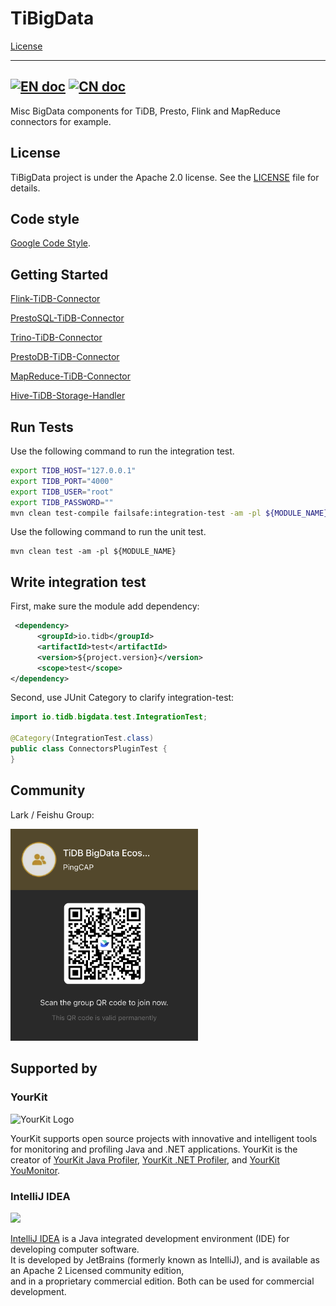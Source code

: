 # TiBigData
[License](https://github.com/pingcap-incubator/TiBigData/blob/master/LICENSE)

---
[![EN doc](https://img.shields.io/badge/document-English-blue.svg)](README.md)
[![CN doc](https://img.shields.io/badge/文档-中文版-blue.svg)](README_zh_CN.md)
---

Misc BigData components for TiDB, Presto, Flink and MapReduce connectors for example.

## License

TiBigData project is under the Apache 2.0 license. See the [LICENSE](./LICENSE) file for details.

## Code style

[Google Code Style](https://github.com/google/styleguide).

## Getting Started

[Flink-TiDB-Connector](./flink/README.md)

[PrestoSQL-TiDB-Connector](./prestosql/README.md)

[Trino-TiDB-Connector](./trino/README.md)

[PrestoDB-TiDB-Connector](./prestodb/README.md)

[MapReduce-TiDB-Connector](./mapreduce/README.md)

[Hive-TiDB-Storage-Handler](./hive/README.md)

## Run Tests

Use the following command to run the integration test.

```bash
export TIDB_HOST="127.0.0.1"
export TIDB_PORT="4000"
export TIDB_USER="root"
export TIDB_PASSWORD=""
mvn clean test-compile failsafe:integration-test -am -pl ${MODULE_NAME}
```

Use the following command to run the unit test.

```
mvn clean test -am -pl ${MODULE_NAME}
```

## Write integration test

First, make sure the module add dependency:

```xml
 <dependency>
      <groupId>io.tidb</groupId>
      <artifactId>test</artifactId>
      <version>${project.version}</version>
      <scope>test</scope>
</dependency>
```

Second, use JUnit Category to clarify integration-test:

```java
import io.tidb.bigdata.test.IntegrationTest;

@Category(IntegrationTest.class)
public class ConnectorsPluginTest {
}
```

## Community

Lark / Feishu Group:

<img src="docs/assets/lark_group.png" width="300">

## Supported by

### YourKit

![YourKit Logo](https://www.yourkit.com/images/yklogo.png)

YourKit supports open source projects with innovative and intelligent tools
for monitoring and profiling Java and .NET applications.
YourKit is the creator of <a href="https://www.yourkit.com/java/profiler/">YourKit Java Profiler</a>,
<a href="https://www.yourkit.com/.net/profiler/">YourKit .NET Profiler</a>,
and <a href="https://www.yourkit.com/youmonitor/">YourKit YouMonitor</a>.

### IntelliJ IDEA

<img src="https://resources.jetbrains.com/storage/products/company/brand/logos/IntelliJ_IDEA_icon.png" width="50">

[IntelliJ IDEA](https://www.jetbrains.com/?from=TiBigData) is a Java integrated development environment (IDE) for developing computer software.  
It is developed by JetBrains (formerly known as IntelliJ), and is available as an Apache 2 Licensed community edition,  
and in a proprietary commercial edition. Both can be used for commercial development.